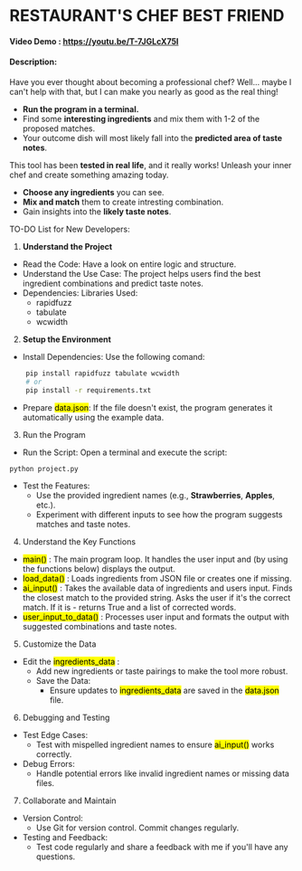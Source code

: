 # RESTAURANT'S CHEF BEST FRIEND
#### Video Demo : https://youtu.be/T-7JGLcX75I
#### Description:
Have you ever thought about becoming a professional chef?
Well... maybe I can't help with that, but I can make you nearly as good as the real thing!

- **Run the program in a terminal.**
- Find some **interesting ingredients** and mix them with 1-2 of the proposed matches.
- Your outcome dish will most likely fall into the **predicted area of taste notes**.

This tool has been **tested in real life**, and it really works!
Unleash your inner chef and create something amazing today.

- **Choose any ingredients** you can see.
- **Mix and match** them to create intresting combination.
- Gain insights into the **likely taste notes**.

TO-DO List for New Developers:

1. **Understand the Project**
- Read the Code:
    Have a look on entire logic and structure.
- Understand the Use Case: The project helps users find the best ingredient combinations and predict taste notes.
- Dependencies: Libraries Used:
    - rapidfuzz
    - tabulate
    - wcwidth

2. **Setup the Environment**
- Install Dependencies: Use the following comand:
```bash
    pip install rapidfuzz tabulate wcwidth
    # or
    pip install -r requirements.txt
```
- Prepare <mark>data.json</mark>: If the file doesn't exist, the program generates it automatically using the example data.

3. Run the Program
- Run the Script: Open a terminal and execute the script:
```bash
python project.py
```
- Test the Features:
    - Use the provided ingredient names (e.g., **Strawberries**, **Apples**, etc.).
    - Experiment with different inputs to see how the program suggests matches and taste notes.

4. Understand the Key Functions
- <mark>main()</mark> : The main program loop. It handles the user input and (by using the functions below) displays the output.
- <mark>load_data()</mark> : Loads ingredients from JSON file or creates one if missing.
- <mark>ai_input()</mark> : Takes the available data of ingredients and users input. Finds the closest match to the provided string. Asks the user if it's the correct match. If it is - returns True and a list of corrected words.
- <mark>user_input_to_data()</mark> : Processes user input and formats the output with suggested combinations and taste notes.

5. Customize the Data
- Edit the <mark>ingredients_data</mark> :
    - Add new ingredients or taste pairings to make the tool more robust.
    - Save the Data:
        - Ensure updates to <mark>ingredients_data</mark> are saved in the <mark>data.json</mark> file.

6. Debugging and Testing
- Test Edge Cases:
    - Test with mispelled ingredient names to ensure <mark>ai_input()</mark> works correctly.
- Debug Errors:
    - Handle potential errors like invalid ingredient names or missing data files.

7. Collaborate and Maintain
- Version Control:
    - Use Git for version control. Commit changes regularly.
- Testing and Feedback:
    - Test code regularly and share a feedback with me if you'll have any questions.
